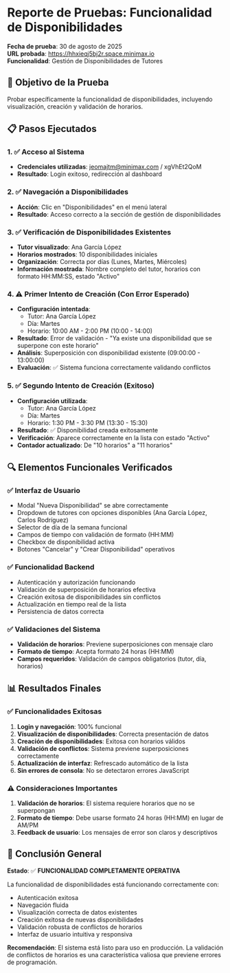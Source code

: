 # Reporte de Pruebas: Funcionalidad de Disponibilidades

**Fecha de prueba**: 30 de agosto de 2025  
**URL probada**: https://hhxieqj5bj2r.space.minimax.io  
**Funcionalidad**: Gestión de Disponibilidades de Tutores  

## 🎯 Objetivo de la Prueba
Probar específicamente la funcionalidad de disponibilidades, incluyendo visualización, creación y validación de horarios.

## 📋 Pasos Ejecutados

### 1. ✅ Acceso al Sistema
- **Credenciales utilizadas**: jeomajtm@minimax.com / xgVhEt2QoM
- **Resultado**: Login exitoso, redirección al dashboard

### 2. ✅ Navegación a Disponibilidades  
- **Acción**: Clic en "Disponibilidades" en el menú lateral
- **Resultado**: Acceso correcto a la sección de gestión de disponibilidades

### 3. ✅ Verificación de Disponibilidades Existentes
- **Tutor visualizado**: Ana García López
- **Horarios mostrados**: 10 disponibilidades iniciales
- **Organización**: Correcta por días (Lunes, Martes, Miércoles)
- **Información mostrada**: Nombre completo del tutor, horarios con formato HH:MM:SS, estado "Activo"

### 4. ⚠️ Primer Intento de Creación (Con Error Esperado)
- **Configuración intentada**:
  - Tutor: Ana García López
  - Día: Martes  
  - Horario: 10:00 AM - 2:00 PM (10:00 - 14:00)
- **Resultado**: Error de validación - "Ya existe una disponibilidad que se superpone con este horario"
- **Análisis**: Superposición con disponibilidad existente (09:00:00 - 13:00:00)
- **Evaluación**: ✅ Sistema funciona correctamente validando conflictos

### 5. ✅ Segundo Intento de Creación (Exitoso)
- **Configuración utilizada**:
  - Tutor: Ana García López
  - Día: Martes
  - Horario: 1:30 PM - 3:30 PM (13:30 - 15:30)
- **Resultado**: ✅ Disponibilidad creada exitosamente
- **Verificación**: Aparece correctamente en la lista con estado "Activo"
- **Contador actualizado**: De "10 horarios" a "11 horarios"

## 🔍 Elementos Funcionales Verificados

### ✅ Interfaz de Usuario
- Modal "Nueva Disponibilidad" se abre correctamente
- Dropdown de tutores con opciones disponibles (Ana García López, Carlos Rodríguez)
- Selector de día de la semana funcional
- Campos de tiempo con validación de formato (HH:MM)
- Checkbox de disponibilidad activa
- Botones "Cancelar" y "Crear Disponibilidad" operativos

### ✅ Funcionalidad Backend  
- Autenticación y autorización funcionando
- Validación de superposición de horarios efectiva
- Creación exitosa de disponibilidades sin conflictos
- Actualización en tiempo real de la lista
- Persistencia de datos correcta

### ✅ Validaciones del Sistema
- **Validación de horarios**: Previene superposiciones con mensaje claro
- **Formato de tiempo**: Acepta formato 24 horas (HH:MM)
- **Campos requeridos**: Validación de campos obligatorios (tutor, día, horarios)

## 📊 Resultados Finales

### ✅ Funcionalidades Exitosas
1. **Login y navegación**: 100% funcional
2. **Visualización de disponibilidades**: Correcta presentación de datos
3. **Creación de disponibilidades**: Exitosa con horarios válidos  
4. **Validación de conflictos**: Sistema previene superposiciones correctamente
5. **Actualización de interfaz**: Refrescado automático de la lista
6. **Sin errores de consola**: No se detectaron errores JavaScript

### ⚠️ Consideraciones Importantes
1. **Validación de horarios**: El sistema requiere horarios que no se superpongan
2. **Formato de tiempo**: Debe usarse formato 24 horas (HH:MM) en lugar de AM/PM
3. **Feedback de usuario**: Los mensajes de error son claros y descriptivos

## 🎉 Conclusión General

**Estado**: ✅ **FUNCIONALIDAD COMPLETAMENTE OPERATIVA**

La funcionalidad de disponibilidades está funcionando correctamente con:
- Autenticación exitosa
- Navegación fluida  
- Visualización correcta de datos existentes
- Creación exitosa de nuevas disponibilidades
- Validación robusta de conflictos de horarios
- Interfaz de usuario intuitiva y responsiva

**Recomendación**: El sistema está listo para uso en producción. La validación de conflictos de horarios es una característica valiosa que previene errores de programación.